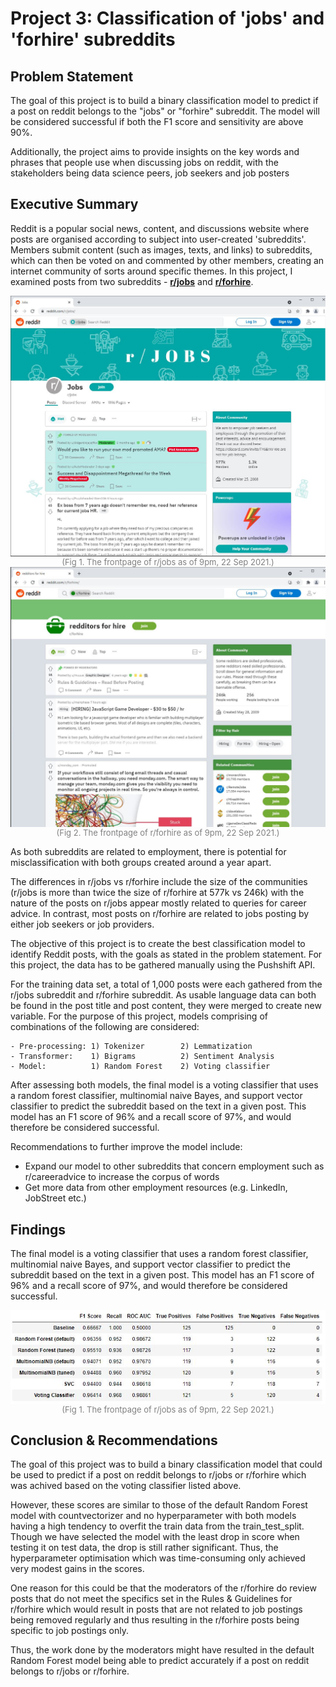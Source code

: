 # Project 3: Classification of 'jobs' and 'forhire' subreddits

## Problem Statement 
The goal of this project is to build a binary classification model to predict if a post on reddit belongs to the "jobs" or "forhire" subreddit. The model will be considered successful if both the F1 score and sensitivity are above 90%.

Additionally, the project aims to provide insights on the key words and phrases that people use when discussing jobs on reddit, with the stakeholders being data science peers, job seekers and job posters

## Executive Summary
Reddit is a popular social news, content, and discussions website where posts are organised according to subject into user-created 'subreddits'. Members submit content (such as images, texts, and links) to subreddits, which can then be voted on and commented by other members, creating an internet community of sorts around specific themes. In this project, I examined posts from two subreddits - [**r/jobs**](https://www.reddit.com/r/jobs/) and [**r/forhire**](https://www.reddit.com/r/forhire/).

<img src='datasets/rjobsCapture.jpg' width = 700 align = center>
<center><font size=2 color='grey'>(Fig 1. The frontpage of r/jobs as of 9pm, 22 Sep 2021.)</font></center>


<img src='datasets/rforhireCapture.jpg' width = 700 align = center>
<center><font size=2 color='grey'>(Fig 2. The frontpage of r/forhire as of 9pm, 22 Sep 2021.)</font></center>

As both subreddits are related to employment, there is potential for misclassification with both groups created around a year apart. 

The differences in r/jobs vs r/forhire include the size of the communities (r/jobs is more than twice the size of r/forhire at 577k vs 246k) with the nature of the posts on r/jobs appear mostly related to queries for career advice. In contrast, most posts on r/forhire are related to jobs posting by either job seekers or job providers.

The objective of this project is to create the best classification model to identify Reddit posts, with the goals as stated in the problem statement. For this project, the data has to be gathered manually using the Pushshift API.

For the training data set, a total of 1,000 posts were each gathered from the r/jobs subreddit and r/forhire subreddit. As usable language data can both be found in the post title and post content, they were merged to create new variable. For the purpose of this project, models comprising of combinations of the following are considered:

    - Pre-processing: 1) Tokenizer        2) Lemmatization
    - Transformer:    1) Bigrams          2) Sentiment Analysis
    - Model:          1) Random Forest    2) Voting classifier

After assessing both models, the final model is a voting classifier that uses a random forest classifier, multinomial naive Bayes, and support vector classifier to predict the subreddit based on the text in a given post. This model has an F1 score of 96% and a recall score of 97%, and would therefore be considered successful. 

Recommendations to further improve the model include:
    
- Expand our model to other subreddits that concern employment such as r/careeradvice to increase the corpus of words
- Get more data from other employment resources (e.g. LinkedIn, JobStreet etc.)

## Findings

The final model is a voting classifier that uses a random forest classifier, multinomial naive Bayes, and support vector classifier to predict the subreddit based on the text in a given post. This model has an F1 score of 96% and a recall score of 97%, and would therefore be considered successful.

<img src='datasets/ModelScoreCapture.jpg' width = 700 align = center>
<center><font size=2 color='grey'>(Fig 1. The frontpage of r/jobs as of 9pm, 22 Sep 2021.)</font></center>

## Conclusion & Recommendations

The goal of this project was to build a binary classification model that could be used to predict if a post on reddit belongs to r/jobs or r/forhire which was achived based on the voting classifier listed above.

However, these scores are similar to those of the default Random Forest model with countvectorizer and no hyperparameter with both models having a high tendency to overfit the train data from the train_test_split. Though we have selected the model with the least drop in score when testing it on test data, the drop is still rather significant. Thus, the hyperparameter optimisation which was time-consuming only achieved very modest gains in the scores.

One reason for this could be that the moderators of the r/forhire do review posts that do not meet the specifics set in the Rules & Guidelines for r/forhire which would result in posts that are not related to job postings being removed regularly and thus resulting in the r/forhire posts being specific to job postings only.

Thus, the work done by the moderators might have resulted in the default Random Forest model being able to predict accurately if a post on reddit belongs to r/jobs or r/forhire.